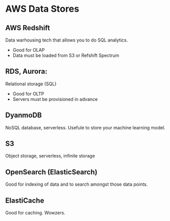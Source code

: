 # AWS Data Stores

## AWS Redshift

Data warhousing tech that allows you to do SQL analytics.
- Good for OLAP
- Data must be loaded from S3 or Refshift Spectrum

## RDS, Aurora:

Relational storage (SQL)
- Good for OLTP
- Servers must be provisioned in advance

## DyanmoDB

NoSQL database, serverless. Usefule to store your machine learning model.

## S3

Object storage, serverless, infinite storage

## OpenSearch (ElasticSearch)

Good for indexing of data and to search amongst those data points.

## ElastiCache

Good for caching. Wowzers.